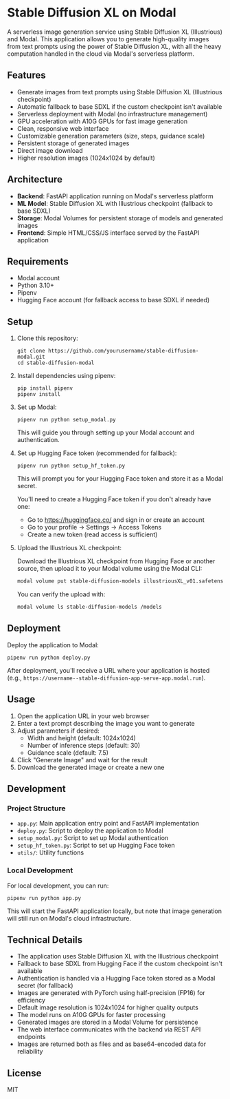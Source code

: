 # Stable Diffusion XL on Modal

A serverless image generation service using Stable Diffusion XL (Illustrious) and Modal. This application allows you to generate high-quality images from text prompts using the power of Stable Diffusion XL, with all the heavy computation handled in the cloud via Modal's serverless platform.

## Features

- Generate images from text prompts using Stable Diffusion XL (Illustrious checkpoint)
- Automatic fallback to base SDXL if the custom checkpoint isn't available
- Serverless deployment with Modal (no infrastructure management)
- GPU acceleration with A10G GPUs for fast image generation
- Clean, responsive web interface
- Customizable generation parameters (size, steps, guidance scale)
- Persistent storage of generated images
- Direct image download
- Higher resolution images (1024x1024 by default)

## Architecture

- **Backend**: FastAPI application running on Modal's serverless platform
- **ML Model**: Stable Diffusion XL with Illustrious checkpoint (fallback to base SDXL)
- **Storage**: Modal Volumes for persistent storage of models and generated images
- **Frontend**: Simple HTML/CSS/JS interface served by the FastAPI application

## Requirements

- Modal account
- Python 3.10+
- Pipenv
- Hugging Face account (for fallback access to base SDXL if needed)

## Setup

1. Clone this repository:
   ```
   git clone https://github.com/yourusername/stable-diffusion-modal.git
   cd stable-diffusion-modal
   ```

2. Install dependencies using pipenv:
   ```
   pip install pipenv
   pipenv install
   ```

3. Set up Modal:
   ```
   pipenv run python setup_modal.py
   ```
   This will guide you through setting up your Modal account and authentication.

4. Set up Hugging Face token (recommended for fallback):
   ```
   pipenv run python setup_hf_token.py
   ```
   This will prompt you for your Hugging Face token and store it as a Modal secret.
   
   You'll need to create a Hugging Face token if you don't already have one:
   - Go to https://huggingface.co/ and sign in or create an account
   - Go to your profile → Settings → Access Tokens
   - Create a new token (read access is sufficient)

5. Upload the Illustrious XL checkpoint:

   Download the Illustrious XL checkpoint from Hugging Face or another source, then upload it to your Modal volume using the Modal CLI:
   ```bash
   modal volume put stable-diffusion-models illustriousXL_v01.safetensors /models/illustrious_xl.safetensors
   ```
   
   You can verify the upload with:
   ```bash
   modal volume ls stable-diffusion-models /models
   ```

## Deployment

Deploy the application to Modal:
```
pipenv run python deploy.py
```

After deployment, you'll receive a URL where your application is hosted (e.g., `https://username--stable-diffusion-app-serve-app.modal.run`).

## Usage

1. Open the application URL in your web browser
2. Enter a text prompt describing the image you want to generate
3. Adjust parameters if desired:
   - Width and height (default: 1024x1024)
   - Number of inference steps (default: 30)
   - Guidance scale (default: 7.5)
4. Click "Generate Image" and wait for the result
5. Download the generated image or create a new one

## Development

### Project Structure

- `app.py`: Main application entry point and FastAPI implementation
- `deploy.py`: Script to deploy the application to Modal
- `setup_modal.py`: Script to set up Modal authentication
- `setup_hf_token.py`: Script to set up Hugging Face token
- `utils/`: Utility functions

### Local Development

For local development, you can run:
```
pipenv run python app.py
```

This will start the FastAPI application locally, but note that image generation will still run on Modal's cloud infrastructure.

## Technical Details

- The application uses Stable Diffusion XL with the Illustrious checkpoint
- Fallback to base SDXL from Hugging Face if the custom checkpoint isn't available
- Authentication is handled via a Hugging Face token stored as a Modal secret (for fallback)
- Images are generated with PyTorch using half-precision (FP16) for efficiency
- Default image resolution is 1024x1024 for higher quality outputs
- The model runs on A10G GPUs for faster processing
- Generated images are stored in a Modal Volume for persistence
- The web interface communicates with the backend via REST API endpoints
- Images are returned both as files and as base64-encoded data for reliability

## License

MIT